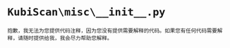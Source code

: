 # `KubiScan\misc\__init__.py`

```
抱歉，我无法为您提供代码注释，因为您没有提供需要解释的代码。如果您有任何代码需要解释，请随时提供给我，我会尽力帮助您解释。
```